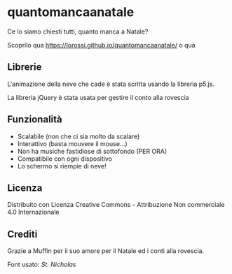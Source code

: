 # quantomancaanatale
Ce lo siamo chiesti tutti, quanto manca a Natale?

Scoprilo qua https://lorossi.github.io/quantomancaanatale/ o qua

## Librerie
L'animazione della neve che cade è stata scritta usando la libreria p5.js.

La libreria jQuery è stata usata per gestire il conto alla rovescia

## Funzionalità
- Scalabile (non che ci sia molto da scalare)
- Interattivo (basta mouvere il mouse...)
- Non ha musiche fastidiose di sottofondo (PER ORA)
- Compatibile con ogni dispositivo
- Lo schermo si riempie di neve!

## Licenza
Distribuito con Licenza Creative Commons - Attribuzione Non commerciale 4.0 Internazionale

## Crediti
Grazie a Muffin per il suo amore per il Natale ed i conti alla rovescia.

Font usato: *St. Nicholas*

